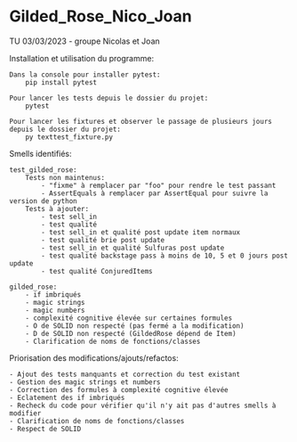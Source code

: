 # Gilded_Rose_Nico_Joan
TU 03/03/2023 - groupe Nicolas et Joan

Installation et utilisation du programme:

    Dans la console pour installer pytest:
        pip install pytest
        
    Pour lancer les tests depuis le dossier du projet:
        pytest
        
    Pour lancer les fixtures et observer le passage de plusieurs jours depuis le dossier du projet:
        py texttest_fixture.py


Smells identifiés:

    test_gilded_rose:
        Tests non maintenus: 
            - "fixme" à remplacer par "foo" pour rendre le test passant
            - AssertEquals à remplacer par AssertEqual pour suivre la version de python
        Tests à ajouter:
            - test sell_in
            - test qualité
            - test sell_in et qualité post update item normaux
            - test qualité brie post update
            - test sell_in et qualité Sulfuras post update
            - test qualité backstage pass à moins de 10, 5 et 0 jours post update
            - test qualité ConjuredItems
            
    gilded_rose:
        - if imbriqués
        - magic strings
        - magic numbers
        - complexité cognitive élevée sur certaines formules
        - O de SOLID non respecté (pas fermé a la modification)
        - D de SOLID non respecté (GildedRose dépend de Item)
        - Clarification de noms de fonctions/classes
        
        
Priorisation des modifications/ajouts/refactos:

    - Ajout des tests manquants et correction du test existant
    - Gestion des magic strings et numbers
    - Correction des formules à complexité cognitive élevée
    - Eclatement des if imbriqués
    - Recheck du code pour vérifier qu'il n'y ait pas d'autres smells à modifier
    - Clarification de noms de fonctions/classes
    - Respect de SOLID
